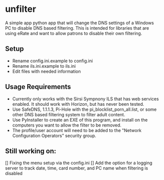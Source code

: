 # unfilter
A simple app python app that will change the DNS settings of a Windows PC to disable DNS based filtering. This is intended for libraries that are using eRate and want to allow patrons to disable their own filtering.

## Setup
* Rename config.ini.example to config.ini
* Rename ils.ini.example to ils.ini
* Edit files with needed information

## Usage Requirements
* Currently only works with the Sirsi Sympnony ILS that has web services enabled. It should work with Horizon, but has never been tested.
* Use SafeDNS, 1.1.1.3, Pi-Hole with the pi_blocklist_porn_all.list, or some other DNS based filtering system to filter adult content. 
* Use PyInstaller to create an EXE of this program, and install on the computers you want to allow the filter to be removed. 
* The profile/user account will need to be added to the "Network Configuration Operators" security group.

## Still working on: 
[] Fixing the menu setup via the config.ini
[] Add the option for a logging server to track date, time, card number, and PC name when filtering is disabled
